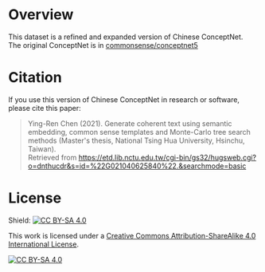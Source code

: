 # Overview
This dataset is a refined and expanded version of Chinese ConceptNet.  
The original ConceptNet is in [commonsense/conceptnet5](https://github.com/commonsense/conceptnet5/wiki)

# Citation
If you use this version of Chinese ConceptNet in research or software, please cite this paper:
> Ying-Ren Chen (2021). Generate coherent text using semantic embedding, common sense templates and Monte-Carlo tree search methods (Master's thesis, National Tsing Hua University, Hsinchu, Taiwan).  
> Retrieved from https://etd.lib.nctu.edu.tw/cgi-bin/gs32/hugsweb.cgi?o=dnthucdr&s=id=%22G021040625840%22.&searchmode=basic

# License
Shield: [![CC BY-SA 4.0][cc-by-sa-shield]][cc-by-sa]

This work is licensed under a
[Creative Commons Attribution-ShareAlike 4.0 International License][cc-by-sa].

[![CC BY-SA 4.0][cc-by-sa-image]][cc-by-sa]

[cc-by-sa]: http://creativecommons.org/licenses/by-sa/4.0/
[cc-by-sa-image]: https://licensebuttons.net/l/by-sa/4.0/88x31.png
[cc-by-sa-shield]: https://img.shields.io/badge/License-CC%20BY--SA%204.0-lightgrey.svg
